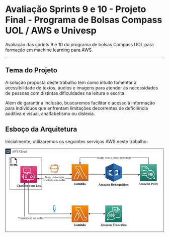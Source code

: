 # Avaliação Sprints 9 e 10 - Projeto Final - Programa de Bolsas Compass UOL / AWS e Univesp

Avaliação das sprints 9 e 10 do programa de bolsas Compass UOL para formação em machine learning para AWS.

---

## Tema do Projeto

A solução proposta deste trabalho tem como intuito fomentar a acessibilidade de textos, áudios e imagens para atender às necessidades de pessoas com distintas dificuldades na leitura e escrita. 

Além de garantir a inclusão, buscaremos facilitar o acesso à informação para indivíduos que enfrentam limitações decorrentes de deficiência auditiva e visual, analfabetismo ou dislexia.

## Esboço da Arquitetura

Inicialmente, utilizaremos os seguintes serviços AWS neste trabalho:

![Esboço](/assets/Diagrama_servico.png)
